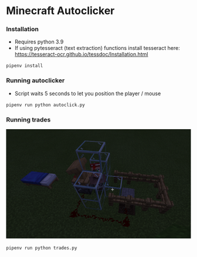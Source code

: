 # Minecraft Autoclicker

### Installation
* Requires python 3.9
* If using pytesseract (text extraction) functions install tesseract here: https://tesseract-ocr.github.io/tessdoc/Installation.html

```
pipenv install
```

### Running autoclicker
* Script waits 5 seconds to let you position the player / mouse
```
pipenv run python autoclick.py
```

### Running trades

![Setup](trades_example.png)
```
pipenv run python trades.py
```